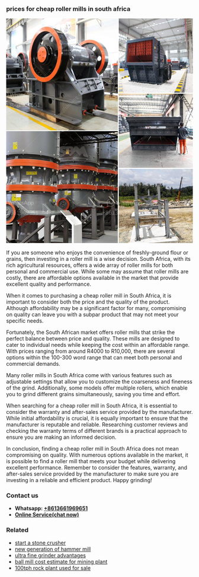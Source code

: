 <h3>prices for cheap roller mills in south africa</h3><img src='1708663480.jpg' alt=''><p>If you are someone who enjoys the convenience of freshly-ground flour or grains, then investing in a roller mill is a wise decision. South Africa, with its rich agricultural resources, offers a wide array of roller mills for both personal and commercial use. While some may assume that roller mills are costly, there are affordable options available in the market that provide excellent quality and performance.</p><p>When it comes to purchasing a cheap roller mill in South Africa, it is important to consider both the price and the quality of the product. Although affordability may be a significant factor for many, compromising on quality can leave you with a subpar product that may not meet your specific needs.</p><p>Fortunately, the South African market offers roller mills that strike the perfect balance between price and quality. These mills are designed to cater to individual needs while keeping the cost within an affordable range. With prices ranging from around R4000 to R10,000, there are several options within the 100-300 word range that can meet both personal and commercial demands.</p><p>Many roller mills in South Africa come with various features such as adjustable settings that allow you to customize the coarseness and fineness of the grind. Additionally, some models offer multiple rollers, which enable you to grind different grains simultaneously, saving you time and effort.</p><p>When searching for a cheap roller mill in South Africa, it is essential to consider the warranty and after-sales service provided by the manufacturer. While initial affordability is crucial, it is equally important to ensure that the manufacturer is reputable and reliable. Researching customer reviews and checking the warranty terms of different brands is a practical approach to ensure you are making an informed decision.</p><p>In conclusion, finding a cheap roller mill in South Africa does not mean compromising on quality. With numerous options available in the market, it is possible to find a roller mill that meets your budget while delivering excellent performance. Remember to consider the features, warranty, and after-sales service provided by the manufacturer to make sure you are investing in a reliable and efficient product. Happy grinding!</p><h3>Contact us</h3><ul><li><strong>Whatsapp:&nbsp;<a href="https://wa.me/8613661969651">+8613661969651</a></strong></li><li><a href="https://swt.shibang-china.com/?git&amp;zhl&amp;prices for cheap roller mills in south africa"><strong>Online Service(chat now)</strong></a></li></ul><h3>Related</h3><ul><li><a href='start a stone crusher.md'>start a stone crusher</a></li><li><a href='new generation of hammer mill.md'>new generation of hammer mill</a></li><li><a href='ultra fine grinder advantages.md'>ultra fine grinder advantages</a></li><li><a href='ball mill cost estimate for mining plant.md'>ball mill cost estimate for mining plant</a></li><li><a href='100tph rock plant used for sale.md'>100tph rock plant used for sale</a></li></ul>